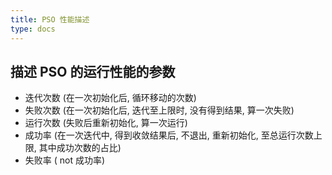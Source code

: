 ```yaml
---
title: PSO 性能描述
type: docs
---
```


## 描述 PSO 的运行性能的参数

* 迭代次数 (在一次初始化后, 循环移动的次数)
* 失败次数 (在一次初始化后, 迭代至上限时, 没有得到结果, 算一次失败)
* 运行次数 (失败后重新初始化, 算一次运行)
* 成功率 (在一次迭代中, 得到收敛结果后, 不退出, 重新初始化, 至总运行次数上限, 其中成功次数的占比)
* 失败率 ( not 成功率)
